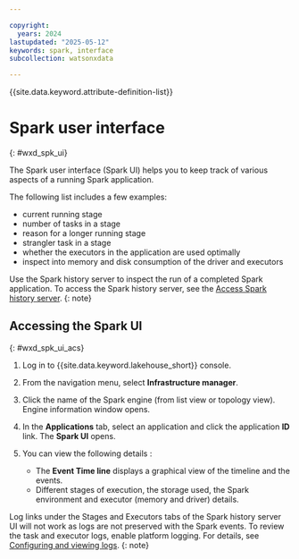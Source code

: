 ```yaml
---

copyright:
  years: 2024
lastupdated: "2025-05-12"
keywords: spark, interface
subcollection: watsonxdata

---
```


{{site.data.keyword.attribute-definition-list}}

# Spark user interface
{: #wxd_spk_ui}

The Spark user interface (Spark UI) helps you to keep track of various aspects of a running Spark application.

The following list includes a few examples:

* current running stage
* number of tasks in a stage
* reason for a longer running stage
* strangler task in a stage
* whether the executors in the application are used optimally
* inspect into memory and disk consumption of the driver and executors


Use the Spark history server to inspect the run of a completed Spark application. To access the Spark history server, see the [Access Spark history server]({{site.data.keyword.ref-wxd_spk_histry-link}}).
{: note}

## Accessing the Spark UI
{: #wxd_spk_ui_acs}


1. Log in to {{site.data.keyword.lakehouse_short}} console.
2. From the navigation menu, select **Infrastructure manager**.
1. Click the name of the Spark engine (from list view or topology view). Engine information window opens.
2. In the **Applications** tab, select an application and click the application **ID** link. The **Spark UI** opens.
3. You can view the following details :

    * The **Event Time line** displays a graphical view of the timeline and the events.
    * Different stages of execution, the storage used, the Spark environment and executor (memory and driver) details.

Log links under the Stages and Executors tabs of the Spark history server UI will not work as logs are not preserved with the Spark events. To review the task and executor logs, enable platform logging. For details, see [Configuring and viewing logs](/docs/watsonxdata?topic=watsonxdata-log_nsp).
{: note}
